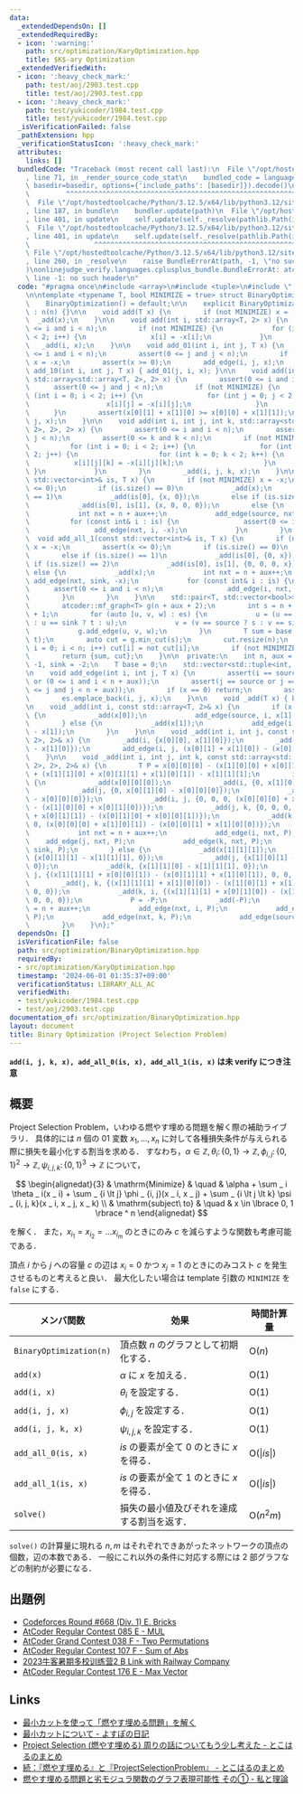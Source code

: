 ```yaml
---
data:
  _extendedDependsOn: []
  _extendedRequiredBy:
  - icon: ':warning:'
    path: src/optimization/KaryOptimization.hpp
    title: $K$-ary Optimization
  _extendedVerifiedWith:
  - icon: ':heavy_check_mark:'
    path: test/aoj/2903.test.cpp
    title: test/aoj/2903.test.cpp
  - icon: ':heavy_check_mark:'
    path: test/yukicoder/1984.test.cpp
    title: test/yukicoder/1984.test.cpp
  _isVerificationFailed: false
  _pathExtension: hpp
  _verificationStatusIcon: ':heavy_check_mark:'
  attributes:
    links: []
  bundledCode: "Traceback (most recent call last):\n  File \"/opt/hostedtoolcache/Python/3.12.5/x64/lib/python3.12/site-packages/onlinejudge_verify/documentation/build.py\"\
    , line 71, in _render_source_code_stat\n    bundled_code = language.bundle(stat.path,\
    \ basedir=basedir, options={'include_paths': [basedir]}).decode()\n          \
    \         ^^^^^^^^^^^^^^^^^^^^^^^^^^^^^^^^^^^^^^^^^^^^^^^^^^^^^^^^^^^^^^^^^^^^^^^^^^^^^^^^^\n\
    \  File \"/opt/hostedtoolcache/Python/3.12.5/x64/lib/python3.12/site-packages/onlinejudge_verify/languages/cplusplus.py\"\
    , line 187, in bundle\n    bundler.update(path)\n  File \"/opt/hostedtoolcache/Python/3.12.5/x64/lib/python3.12/site-packages/onlinejudge_verify/languages/cplusplus_bundle.py\"\
    , line 401, in update\n    self.update(self._resolve(pathlib.Path(included), included_from=path))\n\
    \  File \"/opt/hostedtoolcache/Python/3.12.5/x64/lib/python3.12/site-packages/onlinejudge_verify/languages/cplusplus_bundle.py\"\
    , line 401, in update\n    self.update(self._resolve(pathlib.Path(included), included_from=path))\n\
    \                ^^^^^^^^^^^^^^^^^^^^^^^^^^^^^^^^^^^^^^^^^^^^^^^^^^^^^^^^^\n \
    \ File \"/opt/hostedtoolcache/Python/3.12.5/x64/lib/python3.12/site-packages/onlinejudge_verify/languages/cplusplus_bundle.py\"\
    , line 260, in _resolve\n    raise BundleErrorAt(path, -1, \"no such header\"\
    )\nonlinejudge_verify.languages.cplusplus_bundle.BundleErrorAt: atcoder/maxflow.hpp:\
    \ line -1: no such header\n"
  code: "#pragma once\n#include <array>\n#include <tuple>\n#include \"../atcoder/maxflow\"\
    \n\ntemplate <typename T, bool MINIMIZE = true> struct BinaryOptimization {\n\
    \    BinaryOptimization() = default;\n\n    explicit BinaryOptimization(int n)\
    \ : n(n) {}\n\n    void add(T x) {\n        if (not MINIMIZE) x = -x;\n      \
    \  _add(x);\n    }\n\n    void add(int i, std::array<T, 2> x) {\n        assert(0\
    \ <= i and i < n);\n        if (not MINIMIZE) {\n            for (int i = 0; i\
    \ < 2; i++) {\n                x[i] = -x[i];\n            }\n        }\n     \
    \   _add(i, x);\n    }\n\n    void add_01(int i, int j, T x) {\n        assert(0\
    \ <= i and i < n);\n        assert(0 <= j and j < n);\n        if (not MINIMIZE)\
    \ x = -x;\n        assert(x >= 0);\n        add_edge(i, j, x);\n    }\n\n    void\
    \ add_10(int i, int j, T x) { add_01(j, i, x); }\n\n    void add(int i, int j,\
    \ std::array<std::array<T, 2>, 2> x) {\n        assert(0 <= i and i < n);\n  \
    \      assert(0 <= j and j < n);\n        if (not MINIMIZE) {\n            for\
    \ (int i = 0; i < 2; i++) {\n                for (int j = 0; j < 2; j++) {\n \
    \                   x[i][j] = -x[i][j];\n                }\n            }\n  \
    \      }\n        assert(x[0][1] + x[1][0] >= x[0][0] + x[1][1]);\n        _add(i,\
    \ j, x);\n    }\n\n    void add(int i, int j, int k, std::array<std::array<std::array<T,\
    \ 2>, 2>, 2> x) {\n        assert(0 <= i and i < n);\n        assert(0 <= j and\
    \ j < n);\n        assert(0 <= k and k < n);\n        if (not MINIMIZE) {\n  \
    \          for (int i = 0; i < 2; i++) {\n                for (int j = 0; j <\
    \ 2; j++) {\n                    for (int k = 0; k < 2; k++) {\n             \
    \           x[i][j][k] = -x[i][j][k];\n                    }\n               \
    \ }\n            }\n        }\n        _add(i, j, k, x);\n    }\n\n    void add_all_0(const\
    \ std::vector<int>& is, T x) {\n        if (not MINIMIZE) x = -x;\n        assert(x\
    \ <= 0);\n        if (is.size() == 0)\n            _add(x);\n        else if (is.size()\
    \ == 1)\n            _add(is[0], {x, 0});\n        else if (is.size() == 2)\n\
    \            _add(is[0], is[1], {x, 0, 0, 0});\n        else {\n            _add(x);\n\
    \            int nxt = n + aux++;\n            add_edge(source, nxt, -x);\n  \
    \          for (const int& i : is) {\n                assert(0 <= i and i < n);\n\
    \                add_edge(nxt, i, -x);\n            }\n        }\n    }\n\n  \
    \  void add_all_1(const std::vector<int>& is, T x) {\n        if (not MINIMIZE)\
    \ x = -x;\n        assert(x <= 0);\n        if (is.size() == 0)\n            _add(x);\n\
    \        else if (is.size() == 1)\n            _add(is[0], {0, x});\n        else\
    \ if (is.size() == 2)\n            _add(is[0], is[1], {0, 0, 0, x});\n       \
    \ else {\n            _add(x);\n            int nxt = n + aux++;\n           \
    \ add_edge(nxt, sink, -x);\n            for (const int& i : is) {\n          \
    \      assert(0 <= i and i < n);\n                add_edge(i, nxt, -x);\n    \
    \        }\n        }\n    }\n\n    std::pair<T, std::vector<bool>> solve() {\n\
    \        atcoder::mf_graph<T> g(n + aux + 2);\n        int s = n + aux, t = s\
    \ + 1;\n        for (auto [u, v, w] : es) {\n            u = (u == source ? s\
    \ : u == sink ? t : u);\n            v = (v == source ? s : v == sink ? t : v);\n\
    \            g.add_edge(u, v, w);\n        }\n        T sum = base + g.flow(s,\
    \ t);\n        auto cut = g.min_cut(s);\n        cut.resize(n);\n        for (int\
    \ i = 0; i < n; i++) cut[i] = not cut[i];\n        if (not MINIMIZE) sum = -sum;\n\
    \        return {sum, cut};\n    }\n\n  private:\n    int n, aux = 0, source =\
    \ -1, sink = -2;\n    T base = 0;\n    std::vector<std::tuple<int, int, T>> es;\n\
    \n    void add_edge(int i, int j, T x) {\n        assert(i == source or i == sink\
    \ or (0 <= i and i < n + aux));\n        assert(j == source or j == sink or (0\
    \ <= j and j < n + aux));\n        if (x == 0) return;\n        assert(x > 0);\n\
    \        es.emplace_back(i, j, x);\n    }\n\n    void _add(T x) { base += x; }\n\
    \n    void _add(int i, const std::array<T, 2>& x) {\n        if (x[0] <= x[1])\
    \ {\n            _add(x[0]);\n            add_edge(source, i, x[1] - x[0]);\n\
    \        } else {\n            _add(x[1]);\n            add_edge(i, sink, x[0]\
    \ - x[1]);\n        }\n    }\n\n    void _add(int i, int j, const std::array<std::array<T,\
    \ 2>, 2>& x) {\n        _add(i, {x[0][0], x[1][0]});\n        _add(j, {0, x[1][1]\
    \ - x[1][0]});\n        add_edge(i, j, (x[0][1] + x[1][0]) - (x[0][0] + x[1][1]));\n\
    \    }\n\n    void _add(int i, int j, int k, const std::array<std::array<std::array<T,\
    \ 2>, 2>, 2>& x) {\n        T P = x[0][0][0] - (x[1][0][0] + x[0][1][0] + x[0][0][1])\
    \ + (x[1][1][0] + x[0][1][1] + x[1][0][1]) - x[1][1][1];\n        if (P >= 0)\
    \ {\n            _add(x[0][0][0]);\n            _add(i, {0, x[1][0][0] - x[0][0][0]});\n\
    \            _add(j, {0, x[0][1][0] - x[0][0][0]});\n            _add(k, {0, x[0][0][1]\
    \ - x[0][0][0]});\n            _add(i, j, {0, 0, 0, (x[0][0][0] + x[1][1][0])\
    \ - (x[1][0][0] + x[0][1][0])});\n            _add(j, k, {0, 0, 0, (x[0][0][0]\
    \ + x[0][1][1]) - (x[0][1][0] + x[0][0][1])});\n            _add(k, i, {0, 0,\
    \ 0, (x[0][0][0] + x[1][0][1]) - (x[0][0][1] + x[1][0][0])});\n            _add(-P);\n\
    \            int nxt = n + aux++;\n            add_edge(i, nxt, P);\n        \
    \    add_edge(j, nxt, P);\n            add_edge(k, nxt, P);\n            add_edge(nxt,\
    \ sink, P);\n        } else {\n            _add(x[1][1][1]);\n            _add(i,\
    \ {x[0][1][1] - x[1][1][1], 0});\n            _add(j, {x[1][0][1] - x[1][1][1],\
    \ 0});\n            _add(k, {x[1][1][0] - x[1][1][1], 0});\n            _add(i,\
    \ j, {(x[1][1][1] + x[0][0][1]) - (x[0][1][1] + x[1][0][1]), 0, 0, 0});\n    \
    \        _add(j, k, {(x[1][1][1] + x[1][0][0]) - (x[1][0][1] + x[1][1][0]), 0,\
    \ 0, 0});\n            _add(k, i, {(x[1][1][1] + x[0][1][0]) - (x[1][1][0] + x[0][1][1]),\
    \ 0, 0, 0});\n            P = -P;\n            _add(-P);\n            int nxt\
    \ = n + aux++;\n            add_edge(nxt, i, P);\n            add_edge(nxt, j,\
    \ P);\n            add_edge(nxt, k, P);\n            add_edge(source, nxt, P);\n\
    \        }\n    }\n};"
  dependsOn: []
  isVerificationFile: false
  path: src/optimization/BinaryOptimization.hpp
  requiredBy:
  - src/optimization/KaryOptimization.hpp
  timestamp: '2024-06-01 01:35:37+09:00'
  verificationStatus: LIBRARY_ALL_AC
  verifiedWith:
  - test/yukicoder/1984.test.cpp
  - test/aoj/2903.test.cpp
documentation_of: src/optimization/BinaryOptimization.hpp
layout: document
title: Binary Optimization (Project Selection Problem)
---
```


**`add(i, j, k, x), add_all_0(is, x), add_all_1(is, x)` は未 verify につき注意**

## 概要

Project Selection Problem，いわゆる燃やす埋める問題を解く際の補助ライブラリ．
具体的には $n$ 個の $01$ 変数 $x _ 1, \dots , x _ n$ に対して各種損失条件が与えられる際に損失を最小化する割当を求める．
すなわち，$\alpha \in \mathbb{Z}, \theta _ i \colon \lbrace 0, 1 \rbrace \to \mathbb{Z}, \phi _ {i, j} \colon \lbrace 0, 1 \rbrace ^ 2 \to \mathbb{Z}, \psi _ {i, j, k} \colon \lbrace 0, 1 \rbrace ^ 3 \to \mathbb{Z}$ について，

$$
\begin{alignedat}{3}
    & \mathrm{Minimize}     & \quad & \alpha + \sum _ i \theta _ i(x _ i) + \sum _ {i \lt j} \phi _ {i, j}(x _ i, x _ j) + \sum _ {i \lt j \lt k} \psi _ {i, j, k}(x _ i, x _ j, x _ k) \\
    & \mathrm{subject\ to}  & \quad & x \in \lbrace 0, 1 \rbrace ^ n
\end{alignedat}
$$

を解く．
また，$x _ {i _ 1} = x _ {i _ 2} = \dots x _ {i _ m}$ のときにのみ $c$ を減らすような関数も考慮可能である．

頂点 $i$ から $j$ への容量 $c$ の辺は $x _ i = 0$ かつ $x _ j = 1$ のときにのみコスト $c$ を発生させるものと考えると良い．
最大化したい場合は template 引数の `MINIMIZE` を `false` にする．

| メンバ関数              | 効果                                                 | 時間計算量                            |
| ----------------------- | ---------------------------------------------------- | ------------------------------------- |
| `BinaryOptimization(n)` | 頂点数 $n$ のグラフとして初期化する．                | $\mathrm{O}(n)$                       |
| `add(x)`                | $\alpha$ に $x$ を加える．                           | $\mathrm{O}(1)$                       |
| `add(i, x)`             | $\theta _ i$ を設定する．                            | $\mathrm{O}(1)$                       |
| `add(i, j, x)`          | $\phi _ {i, j}$ を設定する．                         | $\mathrm{O}(1)$                       |
| `add(i, j, k, x)`       | $\psi _ {i, j, k}$ を設定する．                      | $\mathrm{O}(1)$                       |
| `add_all_0(is, x)`      | $\textit{is}$ の要素が全て $0$ のときに $x$ を得る． | $\mathrm{O}(\vert \textit{is} \vert)$ |
| `add_all_1(is, x)`      | $\textit{is}$ の要素が全て $1$ のときに $x$ を得る． | $\mathrm{O}(\vert \textit{is} \vert)$ |
| `solve()`               | 損失の最小値及びそれを達成する割当を返す．           | $\mathrm{O}(n^2m)$                    |

`solve()` の計算量に現れる $n, m$ はそれぞれできあがったネットワークの頂点の個数，辺の本数である．
一般にこれ以外の条件に対応する際には 2 部グラフなどの制約が必要になる．

## 出題例
- [Codeforces Round #668 (Div. 1) E. Bricks](https://codeforces.com/contest/1404/problem/E)
- [AtCoder Regular Contest 085 E - MUL](https://atcoder.jp/contests/arc085/tasks/arc085_c)
- [AtCoder Grand Contest 038 F - Two Permutations](https://atcoder.jp/contests/agc038/tasks/agc038_f)
- [AtCoder Regular Contest 107 F - Sum of Abs](https://atcoder.jp/contests/arc107/tasks/arc107_f)
- [2023牛客暑期多校训练营2 B Link with Railway Company](https://ac.nowcoder.com/acm/contest/57356/F)
- [AtCoder Regular Contest 176 E - Max Vector](https://atcoder.jp/contests/arc176/tasks/arc176_e)

## Links
- [最小カットを使って「燃やす埋める問題」を解く](https://www.slideshare.net/shindannin/project-selection-problem)
- [最小カットについて - よすぽの日記](https://yosupo.hatenablog.com/entry/2015/03/31/134336)
- [Project Selection (燃やす埋める) 周りの話についてもう少し考えた - とこはるのまとめ](http://tokoharuland.hateblo.jp/entry/2017/12/25/000003)
- [続：『燃やす埋める』と『ProjectSelectionProblem』 - とこはるのまとめ](http://tokoharuland.hateblo.jp/entry/2017/11/13/220607)
- [燃やす埋める問題と劣モジュラ関数のグラフ表現可能性 その① - 私と理論](https://theory-and-me.hatenablog.com/entry/2020/03/13/180935)

